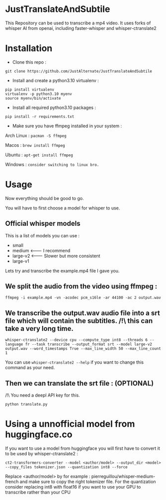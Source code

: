 # JustTranslateAndSubtile

This Repository can be used to transcribe a mp4 video.
It uses forks of whisper AI from openai, including faster-whisper and whisper-ctranslate2

# Installation

- Clone this repo :
```
git clone https://github.com/JustAlternate/JustTranslateAndSubtile
```

- Install and create a python3.10 virtualenv :

```
pip install virtualenv
virtualenv -p python3.10 myenv
source myenv/bin/activate
```
- Install all required python3.10 packages :

```pip install -r requirements.txt```

- Make sure you have ffmpeg installed in your system :

Arch Linux : `pacman -S ffmpeg`

Macos : `brew install ffmpeg`

Ubuntu : `apt-get install ffmpeg`

Windows : `consider switching to linux bro.`

# Usage

Now everything should be good to go.

You will have to first choose a model for whisper to use.

## Official whisper models

This is a list of models you can use :

- small
- medium    <--- I recommend
- large-v2  <--- Slower but more consistent
- large-v1

Lets try and transcribe the example.mp4 file I gave you.

## We split the audio from the video using ffmpeg : 

```
ffmpeg -i example.mp4 -vn -acodec pcm_s16le -ar 44100 -ac 2 output.wav
```

## We transcribe the output.wav audio file into a srt file which will contain the subtitles. /!\ this can take a very long time.

```
whisper-ctranslate2 --device cpu --compute_type int8 --threads 6 --language fr --task transcribe --output_format srt --model large-v2 output.wav --word_timestamps True --max_line_width 50 --max_line_count 1
```

You can use `whisper-ctranslate2 --help` if you want to change this command as your need.

## Then we can translate the srt file : (OPTIONAL)

/!\ You need a deepl API key for this.

```
python translate.py
```

# Using a unnofficial model from huggingface.co

If you want to use a model from huggingface you will first have to convert it to be used by whisper-ctranslate2 :
```
ct2-transformers-converter --model <author/model> --output_dir <model> --copy_files tokenizer.json --quantization int8 --force
```

Replace <author/model> by for example : pierreguillou/whisper-medium-french and make sure to copy the right tokenizer file.
For the quantization consider replacing int8 with float16 if you want to use your GPU to transcribe rather than your CPU

